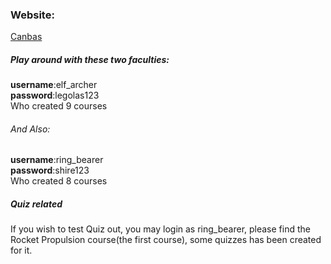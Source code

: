 
### Website:
[Canbas](https://canbas.netlify.app/#/Kanbas/Account/Signin)

##### Play around with these two faculties:
**username**:elf_archer<br>
**password**:legolas123<br>
Who created 9 courses
###### And Also:
**username**:ring_bearer<br>
**password**:shire123<br>
Who created 8 courses
##### Quiz related
If you wish to test Quiz out, you may login as ring_bearer, please find the Rocket Propulsion course(the first course), some quizzes has been created for it.
